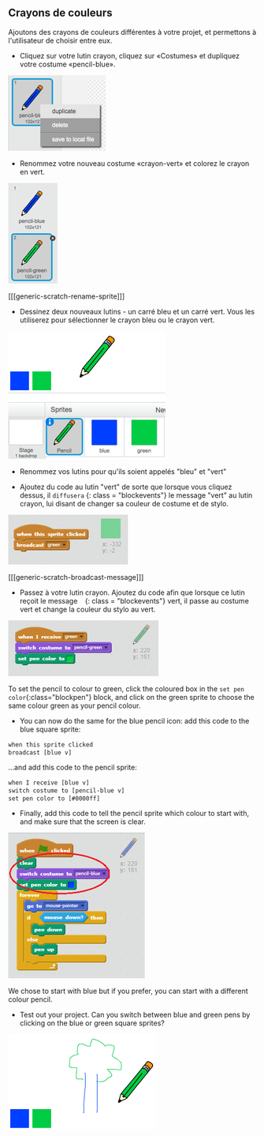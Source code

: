 ## Crayons de couleurs

Ajoutons des crayons de couleurs différentes à votre projet, et permettons à l'utilisateur de choisir entre eux.

+ Cliquez sur votre lutin crayon, cliquez sur «Costumes» et dupliquez votre costume «pencil-blue».

![capture d'écran](images/paint-blue-duplicate.png)

+ Renommez votre nouveau costume «crayon-vert» et colorez le crayon en vert.

![capture d'écran](images/paint-pencil-green.png)

[[[generic-scratch-rename-sprite]]]

+ Dessinez deux nouveaux lutins - un carré bleu et un carré vert. Vous les utiliserez pour sélectionner le crayon bleu ou le crayon vert.

![capture d'écran](images/paint-selectors.png)

+ Renommez vos lutins pour qu'ils soient appelés "bleu" et "vert"

+ Ajoutez du code au lutin "vert" de sorte que lorsque vous cliquez dessus, il ` diffusera ` {: class = "blockevents"} le message "vert" au lutin crayon, lui disant de changer sa couleur de costume et de stylo.

![Broadcast green](images/paint-broadcast-green.png)

[[[generic-scratch-broadcast-message]]]

+ Passez à votre lutin crayon. Ajoutez du code afin que lorsque ce lutin reçoit le message ` ` {: class = "blockevents"} vert, il passe au costume vert et change la couleur du stylo au vert.

![Broadcast green](images/broadcast-green.png)

To set the pencil to colour to green, click the coloured box in the `set pen color`{:class="blockpen"} block, and click on the green sprite to choose the same colour green as your pencil colour.

+ You can now do the same for the blue pencil icon: add this code to the blue square sprite:

```blocks
when this sprite clicked
broadcast [blue v]
```

...and add this code to the pencil sprite:

```blocks
when I receive [blue v]
switch costume to [pencil-blue v]
set pen color to [#0000ff]
```

+ Finally, add this code to tell the pencil sprite which colour to start with, and make sure that the screen is clear.

![Start pencil](images/start-pencil.png)

We chose to start with blue but if you prefer, you can start with a different colour pencil.

+ Test out your project. Can you switch between blue and green pens by clicking on the blue or green square sprites?

![capture d'écran](images/paint-pens-test.png)